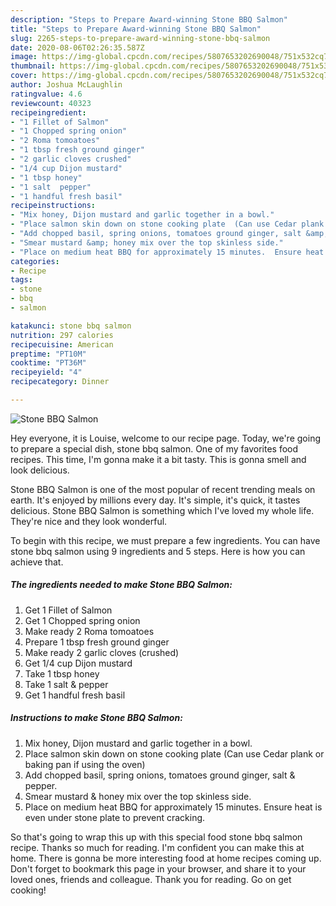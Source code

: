 ```yaml
---
description: "Steps to Prepare Award-winning Stone BBQ Salmon"
title: "Steps to Prepare Award-winning Stone BBQ Salmon"
slug: 2265-steps-to-prepare-award-winning-stone-bbq-salmon
date: 2020-08-06T02:26:35.587Z
image: https://img-global.cpcdn.com/recipes/5807653202690048/751x532cq70/stone-bbq-salmon-recipe-main-photo.jpg
thumbnail: https://img-global.cpcdn.com/recipes/5807653202690048/751x532cq70/stone-bbq-salmon-recipe-main-photo.jpg
cover: https://img-global.cpcdn.com/recipes/5807653202690048/751x532cq70/stone-bbq-salmon-recipe-main-photo.jpg
author: Joshua McLaughlin
ratingvalue: 4.6
reviewcount: 40323
recipeingredient:
- "1 Fillet of Salmon"
- "1 Chopped spring onion"
- "2 Roma tomoatoes"
- "1 tbsp fresh ground ginger"
- "2 garlic cloves crushed"
- "1/4 cup Dijon mustard"
- "1 tbsp honey"
- "1 salt  pepper"
- "1 handful fresh basil"
recipeinstructions:
- "Mix honey, Dijon mustard and garlic together in a bowl."
- "Place salmon skin down on stone cooking plate  (Can use Cedar plank or baking pan if using the oven)"
- "Add chopped basil, spring onions, tomatoes ground ginger, salt &amp; pepper."
- "Smear mustard &amp; honey mix over the top skinless side."
- "Place on medium heat BBQ for approximately 15 minutes.  Ensure heat is even under stone plate to prevent cracking."
categories:
- Recipe
tags:
- stone
- bbq
- salmon

katakunci: stone bbq salmon 
nutrition: 297 calories
recipecuisine: American
preptime: "PT10M"
cooktime: "PT36M"
recipeyield: "4"
recipecategory: Dinner

---
```



![Stone BBQ Salmon](https://img-global.cpcdn.com/recipes/5807653202690048/751x532cq70/stone-bbq-salmon-recipe-main-photo.jpg)

Hey everyone, it is Louise, welcome to our recipe page. Today, we're going to prepare a special dish, stone bbq salmon. One of my favorites food recipes. This time, I'm gonna make it a bit tasty. This is gonna smell and look delicious.



Stone BBQ Salmon is one of the most popular of recent trending meals on earth. It's enjoyed by millions every day. It's simple, it's quick, it tastes delicious. Stone BBQ Salmon is something which I've loved my whole life. They're nice and they look wonderful.


To begin with this recipe, we must prepare a few ingredients. You can have stone bbq salmon using 9 ingredients and 5 steps. Here is how you can achieve that.

<!--inarticleads1-->

##### The ingredients needed to make Stone BBQ Salmon:

1. Get 1 Fillet of Salmon
1. Get 1 Chopped spring onion
1. Make ready 2 Roma tomoatoes
1. Prepare 1 tbsp fresh ground ginger
1. Make ready 2 garlic cloves (crushed)
1. Get 1/4 cup Dijon mustard
1. Take 1 tbsp honey
1. Take 1 salt &amp; pepper
1. Get 1 handful fresh basil




<!--inarticleads2-->

##### Instructions to make Stone BBQ Salmon:

1. Mix honey, Dijon mustard and garlic together in a bowl.
1. Place salmon skin down on stone cooking plate  (Can use Cedar plank or baking pan if using the oven)
1. Add chopped basil, spring onions, tomatoes ground ginger, salt &amp; pepper.
1. Smear mustard &amp; honey mix over the top skinless side.
1. Place on medium heat BBQ for approximately 15 minutes.  Ensure heat is even under stone plate to prevent cracking.




So that's going to wrap this up with this special food stone bbq salmon recipe. Thanks so much for reading. I'm confident you can make this at home. There is gonna be more interesting food at home recipes coming up. Don't forget to bookmark this page in your browser, and share it to your loved ones, friends and colleague. Thank you for reading. Go on get cooking!
